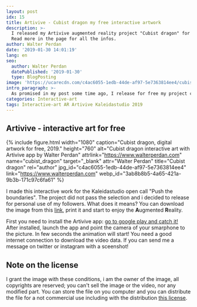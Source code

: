 ```yaml
---
layout: post
idx: 15
title: Artivive - Cubist dragon my free interactive artwork
description: >-
  I released my Artivive augmented reality project "Cubist dragon" for free.
  Read more in the page for all the infos.
author: Walter Perdan
date: '2019-01-30 14:01:19'
lang: en
seo:
  author: Walter Perdan
  datePublished: '2019-01-30'
  type: BlogPosting
image: 'https://ucarecdn.com/c4ac6055-1edb-44de-af97-5e7363814ee4/cubist_dragon.jpg'
intro_paragraph: >-
  As promised in my post some time ago, I release for free my project created with Artivive. More information below...
categories: Interactive-art
tags: Interactive-art AR Artivive Kaleidastudio 2019
---
```

## Artivive - interactive art for free

{% include figure.html width="1080" caption="Cubist dragon, digital artwork for free, 2019." height="760" alt="Cubist dragon interactive art with Artivive app by Walter Perdan" attrlink="https://www.walterperdan.com" name="cubist_dragon" target="_blank" attr="Walter Perdan" title="Cubist dragon" rel="author" jpg_id="c4ac6055-1edb-44de-af97-5e7363814ee4" link="https://www.walterperdan.com" webp_id="3ab8b8b5-4a65-421a-9b3b-171c97c6fa61" %}

I made this interactive work for the Kaleidastudio open call "Push the boundaries". The project did not pass the selection and i decided to release for personal use of my followers. What does it means? You can download the image from this <a href="/assets/images/uploads/cubist_dragon.jpg" download>link</a>, print it and start to enjoy the **A**ugmented **R**eality.

First you need to install the Artivive app: [go to google play and catch it!](https://play.google.com/store/apps/details?id=com.artivive&hl=en) After installed, launch the app and point the camera of your smarphone to the picture. In few seconds the animation will start! You need a good internet connection to download the video data. If you can send me a message on twitter or instagram with a sceenshot!

## Note on the license

I grant the image with these conditions, i am the owner of the image, all copyrights are reserved; you can't sell the image or the video,  nor any modified part.  You can store the file on you computer and you can distribute the file for a not commercial use including with the distribution [this license](https://github.com/kalwalt/kalwalt.github.io/blob/master/LICENSE.md).
